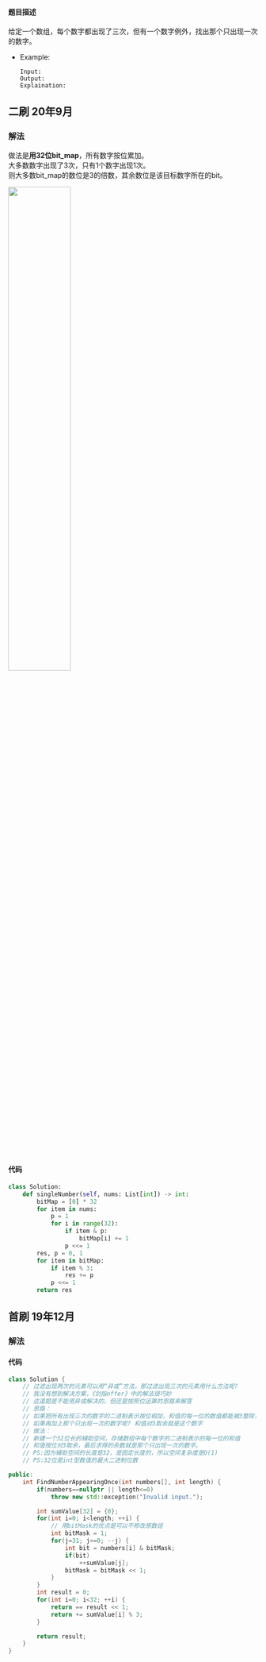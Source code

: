 ## 
#### 题目描述
给定一个数组，每个数字都出现了三次，但有一个数字例外，找出那个只出现一次的数字。
- Example:
    ```
    Input: 
    Output: 
    Explaination:
    ```  

## 二刷 20年9月
### 解法
做法是**用32位bit_map**，所有数字按位累加。  
大多数数字出现了3次，只有1个数字出现1次。  
则大多数bit_map的数位是3的倍数，其余数位是该目标数字所在的bit。  

<img src="https://pic.leetcode-cn.com/28f2379be5beccb877c8f1586d8673a256594e0fc45422b03773b8d4c8418825-Picture1.png" width="50%">

#### 代码
```python
class Solution:
    def singleNumber(self, nums: List[int]) -> int:
        bitMap = [0] * 32
        for item in nums:
            p = 1
            for i in range(32):
                if item & p:
                    bitMap[i] += 1
                p <<= 1
        res, p = 0, 1
        for item in bitMap:
            if item % 3:
                res += p
            p <<= 1
        return res
```


## 首刷 19年12月
### 解法
#### 代码
```cpp
class Solution {
    // 过滤出现两次的元素可以用“异或”方法，那过滤出现三次的元素用什么方法呢?
    // 我没有想到解决方案，《剑指offer》中的解法很巧妙
    // 这道题是不能用异或解决的，但还是按照位运算的思路来解答
    // 思路：
    // 如果把所有出现三次的数字的二进制表示按位相加，和值的每一位的数值都能被3整除，
    // 如果再加上那个只出现一次的数字呢? 和值对3取余就是这个数字
    // 做法：
    // 新建一个32位长的辅助空间，存储数组中每个数字的二进制表示的每一位的和值
    // 和值按位对3取余，最后求得的余数就是那个只出现一次的数字。
    // PS:因为辅助空间的长度是32，是固定长度的，所以空间复杂度是O(1)
    // PS:32位是int型数值的最大二进制位数

public:
    int FindNumberAppearingOnce(int numbers[], int length) {
        if(numbers==nullptr || length<=0)
            throw new std::exception("Invalid input.");

        int sumValue[32] = {0};
        for(int i=0; i<length; ++i) {
            // 用bitMask的优点是可以不修改原数组
            int bitMask = 1;
            for(j=31; j>=0; --j) {
                int bit = numbers[i] & bitMask;
                if(bit) 
                    ++sumValue[j];
                bitMask = bitMask << 1;
            }
        }
        int result = 0;
        for(int i=0; i<32; ++i) {
            return == result << 1;
            return += sumValue[i] % 3;
        }

        return result;
    }
}
```